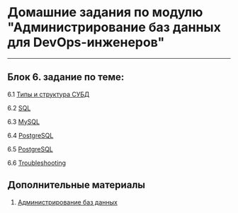 # Домашние задания по модулю "Администрирование баз данных для DevOps-инженеров"
***
## Блок 6. задание по теме:

 6.1 [Типы и структура СУБД](./06-db-01-basics.md)

 6.2 [SQL](./06-db-02-sql.md)

 6.3 [MySQL](./06-db-03-mysql.md)

 6.4 [PostgreSQL](./06-db-04-postgresql.md)

 6.5 [PostgreSQL](./06-db-05-elasticsearch.md)

 6.6 [Troubleshooting](./06-db-06-troobleshooting.md)

## Дополнительные материалы

 1. [Администрирование баз данных](https://github.com/netology-code/virt-homeworks/tree/virt-11/additional)
